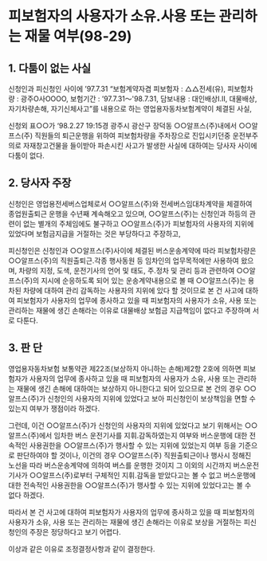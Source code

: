 # 피보험자의 사용자가 소유.사용 또는 관리하는 재물 여부(98-29)

## 1. 다툼이 없는 사실

신청인과 피신청인 사이에 ’97.7.31 “보험계약자겸 피보험자 : △△전세(유), 피보험차량 : 광주O사OOOO, 보험기간 : ’97.7.31～'98.7.31, 담보내용 : 대인배상I․Ⅱ, 대물배상, 자기차량손해, 자기신체사고”를 내용으로 하는 영업용자동차보험계약이 체결된 사실, 
  
신청외 표○○가 ‘98.2.27 19:15경 광주시 광산구 장덕동 ○○알프스(주)내에서 ○○알프스(주) 직원들의 퇴근운행을 위하여 피보험차량을 주차장으로 진입시키던중 운전부주의로 자재창고건물을 들이받아 파손시킨 사고가 발생한 사실에 대하여는 당사자 사이에 다툼이 없다.

## 2. 당사자 주장

신청인은 영업용전세버스업체로서 ○○알프스(주)와 전세버스임대차계약을 체결하여 종업원출퇴근 운행을 수년째 계속해오고 있으며, ○○알프스(주)는 신청인과 하등의 관련이 없는 별개의 주체임에도 불구하고 ○○알프스(주)가 피보험자의 사용자의 지위에 있었다며 보험금지급을 거절하는 것은 부당하다고 주장하고,  
  
피신청인은 신청인과 ○○알프스(주)사이에 체결된 버스운송계약에 따라 피보험차량은 ○○알프스(주)의 직원출퇴근․각종 행사동원 등 임차인의 업무목적에만 사용하여 왔으며, 차량의 지정, 도색, 운전기사의 언어 및 태도, 주․정차 및 관리 등과 관련하여 ○○알프스(주)의 지시에 순응하도록 되어 있는 운송계약내용으로 볼 때 ○○알프스(주)는 용차된 차량에 대하여 관리 감독하는 사용자의 지위에 있다 할 것이므로 본 건 사고에 대하여 피보험자가 사용자의 업무에 종사하고 있을 때 피보험자의 사용자가 소유, 사용 또는 관리하는 재물에 생긴 손해라는 이유로 대물배상 보험금 지급책임이 없다고 주장하며 서로 다툰다.

## 3. 판  단

영업용자동차보험 보통약관 제22조(보상하지 아니하는 손해)제2항 2호에 의하면 피보험자가 사용자의 업무에 종사하고 있을 때 피보험자의 사용자가 소유, 사용 또는 관리하는 재물에 생긴 손해에 대하여는 보상하지 아니한다고 되어 있으므로 본 건의 경우 ○○알프스(주)가 신청인의 사용자의 지위에 있었다고 보아 피신청인이 보상책임을 면할 수 있는지 여부가 쟁점이라 하겠다.
  
그런데, 이건 ○○알프스(주)가 신청인의 사용자의 지위에 있었다고 보기 위해서는 ○○알프스(주)에서 임차한 버스 운전기사를 지휘․감독하였는지 여부와 버스운행에 대한 전속적인 사용권한을 ○○알프스(주)가 행사할 수 있는 지위에 있었는지 여부 등을 기준으로 판단하여야 할 것이나, 이건의 경우 ○○알프스(주) 직원출퇴근이나 행사시 정해진 노선을 따라 버스운송계약에 의하여 버스를 운행한 것이지 그 이외의 시간까지 버스운전기사가 ○○알프스(주)로부터 구체적인 지휘․감독을 받았다고는 볼 수 없고 버스운행에 대한 전속적인 사용권한을 ○○알프스(주)가 행사할 수 있는 지위에 있었다고는 볼 수 없다 하겠다.

따라서 본 건 사고에 대하여 피보험자가 사용자의 업무에 종사하고 있을 때 피보험자의 사용자가 소유, 사용 또는 관리하는 재물에 생긴 손해라는 이유로 보상을 거절하는 피신청인의 주장은 정당하다고 보기 어렵다.

이상과 같은 이유로 조정결정사항과 같이 결정한다.
